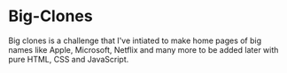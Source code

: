 # Big-Clones

Big clones is a challenge that I've intiated to make home pages of big names like Apple, Microsoft, Netflix and many more to be added later with pure HTML, CSS and JavaScript.
